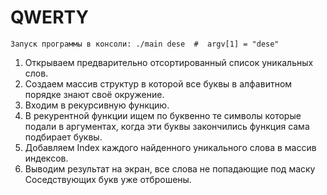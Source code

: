 # QWERTY
    Запуск программы в консоли: ./main dese  #  argv[1] = "dese"
1. Открываем предварительно отсортированный список уникальных слов.
1. Создаем массив структур в которой все буквы в алфавитном порядке знают своё окружение.
2. Входим в рекурсивную функцию.
3. В рекурентной функции ищем по буквенно те символы которые подали в аргументах, когда эти буквы закончились функция сама подбирает буквы.
4. Добавляем Index каждого найденного уникального слова в массив индексов.
5. Выводим результат на экран, все слова не попадающие под маску Соседствующих букв уже отброшены.
